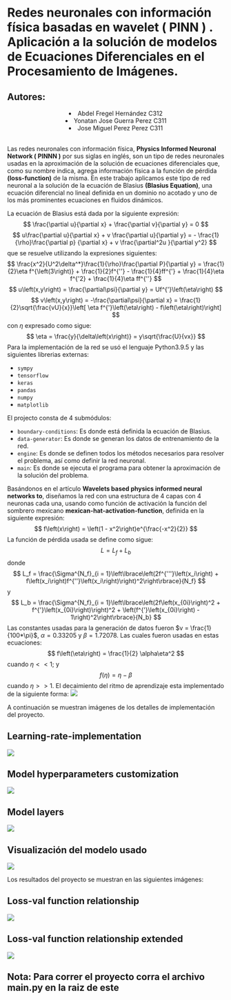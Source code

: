 # Redes neuronales con información física basadas en wavelet ( PINN ) . Aplicación a la solución de modelos de Ecuaciones Diferenciales en el Procesamiento de Imágenes.

## Autores: 
<center>
<li>
Abdel Fregel Hernández C312
</li>
<li>
Yonatan Jose Guerra Perez C311
</li>
<li>
Jose Miguel Perez Perez C311
</li>
</center>	

<br/>

Las redes neuronales con información física, **Physics Informed Neuronal Network ( PINNN )** por sus siglas en inglés, son un tipo de redes neuronales usadas en la aproximación de la solución de ecuaciones diferenciales que, como su nombre indica, agrega información física a la función de pérdida **(loss-function)** de la misma. En este trabajo aplicamos este tipo de red neuronal a la solución de la ecuación de Blasius **(Blasius Equation)**, una ecuación diferencial no lineal definida en un dominio no acotado y uno de los más prominentes ecuaciones en fluidos dinámicos.

La ecuación de Blasius está dada por la siguiente expresión:
$$
\frac{\partial u}{\partial x} + \frac{\partial v}{\partial y} = 0
$$
$$
u\frac{\partial u}{\partial x} + v \frac{\partial u}{\partial y} =  - \frac{1}{\rho}\frac{\partial p} {\partial x} + v \frac{\partial^2u }{\partial y^2}
$$
que se resuelve utilizando la expresiones siguientes:
$$
	\frac{x^2}{U^2\delta^*}\frac{1}{\rho}\frac{\partial P}{\partial y} = \frac{1}{2}\eta f^{\left(3\right)} + \frac{1}{2}f^{''} - \frac{1}{4}ff^{'} + \frac{1}{4}\eta f^{'2} + \frac{1}{4}\eta ff^{''}
$$
$$
	u\left(x,y\right) = \frac{\partial\psi}{\partial y} = Uf^{'}\left(\eta\right)
$$
$$
	v\left(x,y\right) = -\frac{\partial\psi}{\partial x} = \frac{1}{2}\sqrt{\frac{vU}{x}}\left[ \eta f^{'}\left(\eta\right) - f\left(\eta\right)\right]
$$
con $\eta$ expresado como sigue:
$$
\eta = \frac{y}{\delta\left(x\right)} = y\sqrt{\frac{U}{vx}}
$$
Para la implementación de la red se usó el lenguaje Python3.9.5 y las siguientes librerias externas:
- `sympy`
- `tensorflow`
- `keras`
- `pandas`
- `numpy`
- `matplotlib`

El projecto consta de 4 submódulos:
- `boundary-conditions`: Es donde está definida la ecuación de Blasius.
- `data-generator`: Es donde se generan los datos de entrenamiento de la red.
- `engine`: Es donde se definen todos los métodos necesarios para resolver el problema, así como definir la red neuronal.
- `main`: Es donde se ejecuta el programa para obtener la aproximación de la solución del problema.

Basándonos en el artículo **Wavelets based physics informed neural networks to**, diseñamos la red con una estructura de 4 capas con 4 neuronas cada una, usando como función de activación la función del sombrero mexicano **mexican-hat-activation-function**, definida en la siguiente expresión:
$$
f\left(x\right) = \left(1 - x^2\right)e^{\frac{-x^2}{2}}
$$
La función de pérdida usada se define como sigue:
$$
L = L_f + L_b
$$
donde
$$
L_f = \frac{\Sigma^{N_f}_{i = 1}\left\lbrace\left(2f^{'''}\left(x_i\right) + f\left(x_i\right)f^{''}\left(x_i\right)\right)^2\right\rbrace}{N_f}
$$
y
$$
L_b = \frac{\Sigma^{N_f}_{i = 1}\left\lbrace\left(2f\left(x_{0i}\right)^2 + f^{'}\left(x_{0i}\right)\right)^2 + \left(f^{'}\left(x_{0i}\right) - 1\right)^2\right\rbrace}{N_b}
$$
Las constantes usadas para la generación de datos fueron $v = \frac{1}{100*\pi}$, $\alpha = 0.33205$ y $\beta =1.72078$. Las cuales fueron usadas en estas ecuaciones:
$$
f\left(\eta\right) = \frac{1}{2} \alpha\eta^2
$$
cuando $\eta << 1$; y
$$
f\left(\eta\right) = \eta - \beta
$$
cuando $\eta >> 1$.
El decaimiento del ritmo de aprendizaje esta implementado de la siguiente forma:
<image src="pictures\decay-rate_implementation.png">

A continuación se muestran imágenes de los detalles de implementación del proyecto.

## Learning-rate-implementation
<image src="pictures\learning-rate_implementation.png">

## Model hyperparameters customization
<image src="pictures\model_hyper-parameters_customization.png">

## Model layers
<image src="pictures\model-layers.png">

## Visualización del modelo usado
<image src="pictures\visual-model.png">

Los resultados del proyecto se muestran en las siguientes imágenes:

## Loss-val function relationship
<image src="pictures\loss-val_function-relationship.png">

## Loss-val function relationship extended
<image src="pictures\loss-val_function-relationship-extended.png">


##  Nota: Para correr el proyecto corra el archivo main.py en la raiz de este